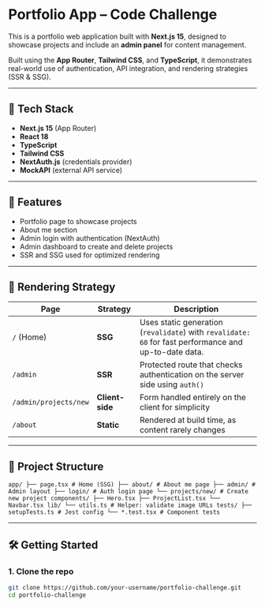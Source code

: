 # Portfolio App – Code Challenge

This is a portfolio web application built with **Next.js 15**, designed to showcase projects and include an **admin panel** for content management.

Built using the **App Router**, **Tailwind CSS**, and **TypeScript**, it demonstrates real-world use of authentication, API integration, and rendering strategies (SSR & SSG).

---

## 🔧 Tech Stack

- **Next.js 15** (App Router)
- **React 18**
- **TypeScript**
- **Tailwind CSS**
- **NextAuth.js** (credentials provider)
- **MockAPI** (external API service)

---

## 🚀 Features

- Portfolio page to showcase projects
- About me section
- Admin login with authentication (NextAuth)
- Admin dashboard to create and delete projects
- SSR and SSG used for optimized rendering

---

## 🧠 Rendering Strategy

| Page                     | Strategy     | Description |
|--------------------------|--------------|-------------|
| `/` (Home)               | **SSG**      | Uses static generation (`revalidate`) with `revalidate: 60` for fast performance and up-to-date data. |
| `/admin`                | **SSR**      | Protected route that checks authentication on the server side using `auth()` |
| `/admin/projects/new`   | **Client-side** | Form handled entirely on the client for simplicity |
| `/about`                | **Static**   | Rendered at build time, as content rarely changes |

---

## 📂 Project Structure
``
app/
├── page.tsx # Home (SSG)
├── about/ # About me page
├── admin/ # Admin layout
├── login/ # Auth login page
└── projects/new/ # Create new project
components/
├── Hero.tsx
├── ProjectList.tsx
└── Navbar.tsx
lib/
└── utils.ts # Helper: validate image URLs
tests/
├── setupTests.ts # Jest config
└── *.test.tsx # Component tests
``

---

## 🛠️ Getting Started

### 1. Clone the repo

```bash
git clone https://github.com/your-username/portfolio-challenge.git
cd portfolio-challenge

